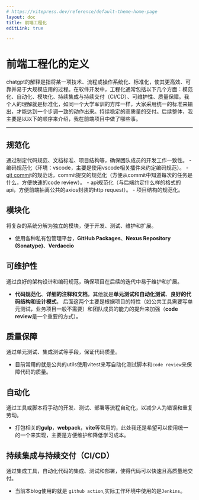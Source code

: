 ```yaml
---
# https://vitepress.dev/reference/default-theme-home-page
layout: doc
title: 前端工程化
editLink: true

---
```


# 前端工程化的定义
   chatgpt的解释是指将某一项技术、流程或操作系统化、标准化，使其更高效、可靠并易于大规模应用的过程。在软件开发中，工程化通常包括以下几个方面：模范化、自动化、模块化、持续集成与持续交付（CI/CD）、可维护性、质量保障。我个人的理解就是标准化，如同一个大学军训的方阵一样，大家采用统一的标准来输出，才能达到一个步调一致的动作出来。持续稳定的高质量的交付。后续整体，我主要是以以下的顺序来介绍，我在前端项目中做了哪些事。
   
---

##  规范化
   通过制定代码规范、文档标准、项目结构等，确保团队成员的开发工作一致性。
    - 编码规范化（环境：vscode，主要是使用vscode相关插件来约定编码规范）。
    - [git commi](./git.md)t的规范话，commit提交的规范化（方便从commit中知道每次的任务是什么，方便快速的code review）。
    - api规范化（与后端约定什么样的格式的api，方便前端抽离公共的axios封装的http request）。
    - 项目结构的规范化。
## 模块化
   将复杂的系统分解为独立的模块，便于开发、测试、维护和扩展。
   - 使用各种私有包管理平台，**GitHub Packages**、**Nexus Repository (Sonatype)**、**Verdaccio**
## 可维护性
   通过良好的架构设计和编码规范，确保项目在后续的迭代中易于维护和扩展。
   - **代码规范化**、**详细的注释和文档**，其他就是**单元测试和自动化测试**、**良好的代码结构和设计模式**， 后面这两个主要是根据项目的特性（如公共工具需要写单元测试，业务项目一般不需要）和团队成员的能力的提升来加强（**code review**是一个重要的方式）。
##  质量保障
   通过单元测试、集成测试等手段，保证代码质量。
   - 目前常用的就是公共的utils使用vitest来写自动化测试脚本和`code review`来保障代码的质量。
## 自动化
   通过工具或脚本将手动的开发、测试、部署等流程自动化，以减少人为错误和重复劳动。
   - 打包相关的**gulp**，**webpack**，**vite**等常用的，此处我还是希望可以使用统一的一个来实现，主要是方便维护和降低学习成本。
##  持续集成与持续交付（CI/CD）
   通过集成工具，自动化代码的集成、测试和部署，使得代码可以快速且高质量地交付。
   - 当前本blog使用的就是 `github action`,实际工作环境中使用的是`Jenkins`。
